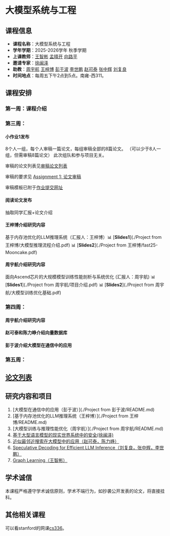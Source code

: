 
# 大模型系统与工程

## 课程信息
- **课程名称**：大模型系统与工程
- **学年学期**：2025-2026学年 秋季学期
- **上课教师**：[王智彬](https://wzbxpy.github.io/) [孟晴开]() [向路平]()
- **邀请专家**：[徐闽泽]()
- **助教**：[周宇航](https://njuzyh.github.io/) [王梓博](https://wangzb.site/) [彭于波]() [李世鹏]() [赵可泰]() [张中辉]() [刘复良]()
- **时间地点**：每周五下午2点到5点。南雍-西311。

<!-- ## 课程目标
- **开发能力**：了解并掌握一种开源的大模型系统，并且有能力在之上进行二次开发和应用。
- **科研能力**：通过参与老师，博士的研究工作，提升自己的科研能力。
- **表达能力**：通过参与论文撰写，分享相关工作（包括制作PPT），提升自己的表达能力。
- **项目经验**：参与并完成一个大模型项目，投稿，甚至发表相关论文。 -->



## 课程安排

### 第一周：课程介绍

### 第三周：
#### 小作业1发布
8个人一组，每个人审稿一篇论文，每组审稿全部的8篇论文。
（可以少于8人一组，但需审稿8篇论文）
此次组队和参与项目无关。

审稿的论文列表见[审稿论文列表](homework1/paperlist.md)

审稿的要求见 [Assignment 1: 论文审稿](homework1/readme.md)

审稿模板已附于[作业提交网址](https://table.nju.edu.cn/dtable/forms/267ab5a3-5e36-4b09-970a-4f3ab4bc314d/)

#### 阅读论文发布
抽取同学汇报+论文介绍


#### 王梓博介绍研究内容
基于内存池优化的LLM推理系统（汇报人：王梓博）📊 [**Slides1**](./Project from 王梓博/大模型推理流程介绍.pdf) 📊 [**Slides2**](./Project from 王梓博/fast25-Mooncake.pdf)

#### 周宇航介绍研究内容
面向Ascend芯片的大规模模型训练性能剖析与系统优化 (汇报人：周宇航) 📊 [**Slides1**](./Project from 周宇航/项目介绍.pdf) 📊 [**Slides2**](./Project from 周宇航/大模型训练优化基础.pdf)

### 第四周：

#### 周宇航介绍研究内容

#### 赵可泰和陈力峥介绍向量数据库

#### 彭于波介绍大模型在通信中的应用

### 第五周：


<!-- ## 课程目录
得有课程目录，然后每节课有课程内容介绍，课程ppt，这节课相应的可选大项目，而不是这种实验的形式。

1.	课程导论与大语言模型发展概况（6学时）**王梓博** 大模型系统在企业界学术界的关注+各个方向的简介（1节课），Transformer（梓博）+MoE+Mamba（中辉）（1节课）
3.	LLM训练系统，模型并行，参数卸载技术（9学时）**周宇航** 训练原理forward/backward+框架（教同学怎么用），并行策略（**中辉辅助一下EP**），参数卸载（**梓博**）
4.  KV cache与推理优化（3学时）**王梓博** KV cache的原理，cache管理
4.	基于多卡的LLM推理与系统部署（6学时）**李世鹏+洪泽涛** vllm介绍，推理优化最近工作
5.	基于单卡外存的LLM推理系统（6学时）**张中辉** 
6.	RAG与外部知识集成系统（6学时）**赵可泰+夏浩然**
7.  其他的工作 （6学时）diffusion model+GPU triton介绍 **宁锐**
8.	大模型系统工程实践+答辩（6学时）

参考lesson 1的格式 -->

## [论文列表](paper_list.md)


## 研究内容和项目
1. [大模型在通信中的应用（彭于波）](./Project from 彭于波/README.md)
2. [基于内存池优化的LLM推理系统（王梓博）](./Project from 王梓博/README.md)
3. [大模型训练与推理性能优化（周宇航）](./Project from 周宇航/README.md)
4. [基于大型语言模型的现实世界系统中的安全(徐闽泽)](./Project-Security%20and%20Privacy%20in%20Real-world%20LLM-Based%20Systems/)
5. [近似最邻近搜索在大模型中的应用（赵可泰，陈力峥）](./Project-ANNS-and-LLM/README.md)
6. [Speculative Decoding for Efficient LLM Inference（刘复良，张中辉，李世鹏）](./Project-Speculative-Decoding-for-Efficient-LLM-Inference/README.md)
7. [Graph Learning（王智彬）](./Project-Graph-Learning/README.md)


## 学术诚信
本课程严格遵守学术诚信原则，学术不端行为，如抄袭公开发表的论文，将直接挂科。

## 其他相关课程
可以看stanford的网课[cs336](https://stanford-cs336.github.io/spring2025/)。